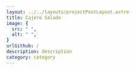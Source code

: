 ```yaml
---
layout: ../../layouts/projectPostLayout.astro
title: Cajero Salado 
image: {
  src: " ",
  alt: " ",
}
urlGithub: /
description: description
category: category
---
```

